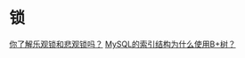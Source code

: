 # 锁
[你了解乐观锁和悲观锁吗？](https://www.cnblogs.com/kismetv/p/10787228.html)
[MySQL的索引结构为什么使用B+树？](https://www.cnblogs.com/kismetv/p/11582214.html)